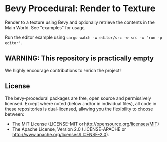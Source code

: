# Bevy Procedural: Render to Texture

Render to a texture using Bevy and optionally retrieve the contents in the Main World. See "examples" for usage.

Run the editor example using `cargo watch -w editor/src -w src -x "run -p editor"`.

## WARNING: This repository is practically empty

We highly encourage contributions to enrich the project!

## License

The bevy-procedural packages are free, open source and permissively licensed. Except where noted (below and/or in individual files), all code in these repositories is dual-licensed, allowing you the flexibility to choose between:

 - The MIT License (LICENSE-MIT or http://opensource.org/licenses/MIT)
 - The Apache License, Version 2.0 (LICENSE-APACHE or http://www.apache.org/licenses/LICENSE-2.0).